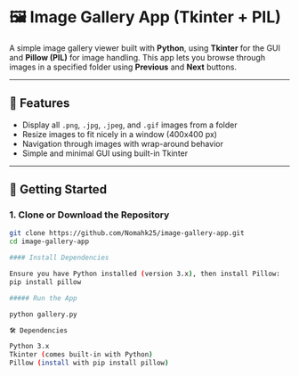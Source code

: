 # 🖼️ Image Gallery App (Tkinter + PIL)

A simple image gallery viewer built with **Python**, using **Tkinter** for the GUI and **Pillow (PIL)** for image handling. This app lets you browse through images in a specified folder using **Previous** and **Next** buttons.

---

## 📂 Features

- Display all `.png`, `.jpg`, `.jpeg`, and `.gif` images from a folder
- Resize images to fit nicely in a window (400x400 px)
- Navigation through images with wrap-around behavior
- Simple and minimal GUI using built-in Tkinter

---

## 🚀 Getting Started

### 1. Clone or Download the Repository

```bash
git clone https://github.com/Nomahk25/image-gallery-app.git
cd image-gallery-app

#### Install Dependencies

Ensure you have Python installed (version 3.x), then install Pillow:
pip install pillow

##### Run the App

python gallery.py

🛠 Dependencies

Python 3.x
Tkinter (comes built-in with Python)
Pillow (install with pip install pillow)



